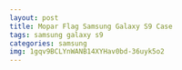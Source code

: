```yaml
---
layout: post
title: Mopar Flag Samsung Galaxy S9 Case
tags: samsung galaxy s9
categories: samsung
img: 1gqv9BCLYnWANB14XYHav0bd-36uyk5o2
---
```

